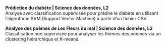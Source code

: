 **Prédiction du diabète | Science des données, L2**  
Analyse avec classification supervisée pour prédire le diabète en utilisant l’algorithme SVM (Support Vector Machine) à partir d’un fichier CSV.

**Analyse des poèmes de Les Fleurs du mal | Science des données, L2**  
Classification non supervisée pour analyser les thèmes des poèmes via un clustering hiérarchique et K-means.
